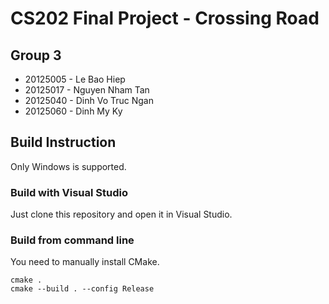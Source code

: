 # CS202 Final Project - Crossing Road

## Group 3

- 20125005 - Le Bao Hiep
- 20125017 - Nguyen Nham Tan
- 20125040 - Dinh Vo Truc Ngan
- 20125060 - Dinh My Ky

## Build Instruction

Only Windows is supported.

### Build with Visual Studio

Just clone this repository and open it in Visual Studio.

### Build from command line

You need to manually install CMake.

```
cmake .
cmake --build . --config Release
```
